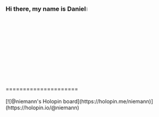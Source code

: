 <h3 align="left">Hi there, my name is Daniel<a href="https://www.danielhjermitslev.com/"><img src="https://media.giphy.com/media/hvRJCLFzcasrR4ia7z/giphy.gif" width="5%"></a></h3>
=====================
</br>
</br>
[![@niemann's Holopin board](https://holopin.me/niemann)](https://holopin.io/@niemann)
